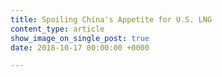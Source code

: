```yaml
---
title: Spoiling China's Appetite for U.S. LNG
content_type: article
show_image_on_single_post: true
date: 2018-10-17 00:00:00 +0000

---
```

